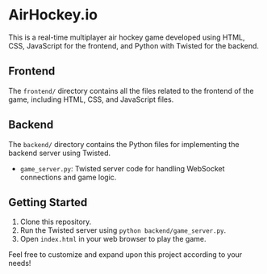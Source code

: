 # AirHockey.io

This is a real-time multiplayer air hockey game developed using HTML, CSS, JavaScript for the frontend, and Python with Twisted for the backend.

## Frontend

The `frontend/` directory contains all the files related to the frontend of the game, including HTML, CSS, and JavaScript files.

## Backend

The `backend/` directory contains the Python files for implementing the backend server using Twisted.

- `game_server.py`: Twisted server code for handling WebSocket connections and game logic.

## Getting Started

1. Clone this repository.
2. Run the Twisted server using `python backend/game_server.py`.
3. Open `index.html` in your web browser to play the game.

Feel free to customize and expand upon this project according to your needs!
